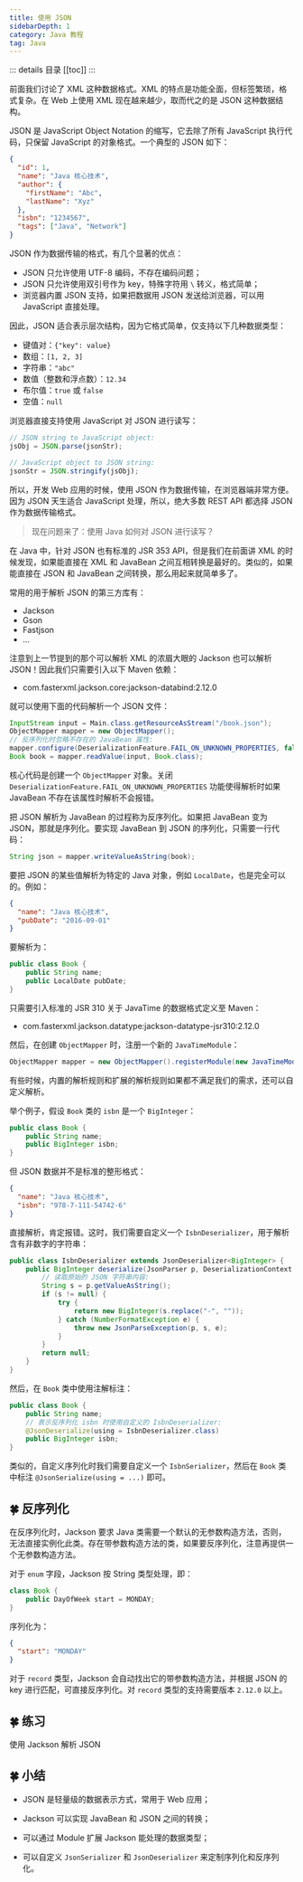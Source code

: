 ```yaml
---
title: 使用 JSON
sidebarDepth: 1
category: Java 教程
tag: Java
---
```


::: details 目录
[[toc]]
:::

前面我们讨论了 XML 这种数据格式。XML 的特点是功能全面，但标签繁琐，格式复杂。在 Web 上使用 XML 现在越来越少，取而代之的是 JSON 这种数据结构。

JSON 是 JavaScript Object Notation 的缩写，它去除了所有 JavaScript 执行代码，只保留 JavaScript 的对象格式。一个典型的 JSON 如下：

```json
{
  "id": 1,
  "name": "Java 核心技术",
  "author": {
    "firstName": "Abc",
    "lastName": "Xyz"
  },
  "isbn": "1234567",
  "tags": ["Java", "Network"]
}
```

JSON 作为数据传输的格式，有几个显著的优点：

- JSON 只允许使用 UTF-8 编码，不存在编码问题；
- JSON 只允许使用双引号作为 key，特殊字符用 `\` 转义，格式简单；
- 浏览器内置 JSON 支持，如果把数据用 JSON 发送给浏览器，可以用 JavaScript 直接处理。

因此，JSON 适合表示层次结构，因为它格式简单，仅支持以下几种数据类型：

- 键值对：`{"key": value}`
- 数组：`[1, 2, 3]`
- 字符串：`"abc"`
- 数值（整数和浮点数）：`12.34`
- 布尔值：`true` 或 `false`
- 空值：`null`

浏览器直接支持使用 JavaScript 对 JSON 进行读写：

```js
// JSON string to JavaScript object:
jsObj = JSON.parse(jsonStr);

// JavaScript object to JSON string:
jsonStr = JSON.stringify(jsObj);
```

所以，开发 Web 应用的时候，使用 JSON 作为数据传输，在浏览器端非常方便。因为 JSON 天生适合 JavaScript 处理，所以，绝大多数 REST API 都选择 JSON 作为数据传输格式。

> 现在问题来了：使用 Java 如何对 JSON 进行读写？

在 Java 中，针对 JSON 也有标准的 JSR 353 API，但是我们在前面讲 XML 的时候发现，如果能直接在 XML 和 JavaBean 之间互相转换是最好的。类似的，如果能直接在 JSON 和 JavaBean 之间转换，那么用起来就简单多了。

常用的用于解析 JSON 的第三方库有：

- Jackson
- Gson
- Fastjson
- ...

注意到上一节提到的那个可以解析 XML 的浓眉大眼的 Jackson 也可以解析 JSON！因此我们只需要引入以下 Maven 依赖：

- com.fasterxml.jackson.core:jackson-databind:2.12.0

就可以使用下面的代码解析一个 JSON 文件：

```java
InputStream input = Main.class.getResourceAsStream("/book.json");
ObjectMapper mapper = new ObjectMapper();
// 反序列化时忽略不存在的 JavaBean 属性:
mapper.configure(DeserializationFeature.FAIL_ON_UNKNOWN_PROPERTIES, false);
Book book = mapper.readValue(input, Book.class);
```

核心代码是创建一个 `ObjectMapper` 对象。关闭 `DeserializationFeature.FAIL_ON_UNKNOWN_PROPERTIES` 功能使得解析时如果 JavaBean 不存在该属性时解析不会报错。

把 JSON 解析为 JavaBean 的过程称为反序列化。如果把 JavaBean 变为 JSON，那就是序列化。要实现 JavaBean 到 JSON 的序列化，只需要一行代码：

```java
String json = mapper.writeValueAsString(book);
```

要把 JSON 的某些值解析为特定的 Java 对象，例如 `LocalDate`，也是完全可以的。例如：

```json
{
  "name": "Java 核心技术",
  "pubDate": "2016-09-01"
}
```

要解析为：

```java
public class Book {
    public String name;
    public LocalDate pubDate;
}
```

只需要引入标准的 JSR 310 关于 JavaTime 的数据格式定义至 Maven：

- com.fasterxml.jackson.datatype:jackson-datatype-jsr310:2.12.0

然后，在创建 `ObjectMapper` 时，注册一个新的 `JavaTimeModule`：

```java
ObjectMapper mapper = new ObjectMapper().registerModule(new JavaTimeModule());
```

有些时候，内置的解析规则和扩展的解析规则如果都不满足我们的需求，还可以自定义解析。

举个例子，假设 `Book` 类的 `isbn` 是一个 `BigInteger`：

```java
public class Book {
	public String name;
	public BigInteger isbn;
}
```

但 JSON 数据并不是标准的整形格式：

```json
{
  "name": "Java 核心技术",
  "isbn": "978-7-111-54742-6"
}
```

直接解析，肯定报错。这时，我们需要自定义一个 `IsbnDeserializer`，用于解析含有非数字的字符串：

```java
public class IsbnDeserializer extends JsonDeserializer<BigInteger> {
    public BigInteger deserialize(JsonParser p, DeserializationContext ctxt) throws IOException, JsonProcessingException {
        // 读取原始的 JSON 字符串内容:
        String s = p.getValueAsString();
        if (s != null) {
            try {
                return new BigInteger(s.replace("-", ""));
            } catch (NumberFormatException e) {
                throw new JsonParseException(p, s, e);
            }
        }
        return null;
    }
}
```

然后，在 `Book` 类中使用注解标注：

```java
public class Book {
    public String name;
    // 表示反序列化 isbn 时使用自定义的 IsbnDeserializer:
    @JsonDeserialize(using = IsbnDeserializer.class)
    public BigInteger isbn;
}
```

类似的，自定义序列化时我们需要自定义一个 `IsbnSerializer`，然后在 `Book` 类中标注 `@JsonSerialize(using = ...)` 即可。

## 🍀 反序列化

在反序列化时，Jackson 要求 Java 类需要一个默认的无参数构造方法，否则，无法直接实例化此类。存在带参数构造方法的类，如果要反序列化，注意再提供一个无参数构造方法。

对于 `enum` 字段，Jackson 按 String 类型处理，即：

```java
class Book {
    public DayOfWeek start = MONDAY;
}
```

序列化为：

```json
{
  "start": "MONDAY"
}
```

对于 `record` 类型，Jackson 会自动找出它的带参数构造方法，并根据 JSON 的 key 进行匹配，可直接反序列化。对 `record` 类型的支持需要版本 `2.12.0` 以上。

## 🍀 练习

使用 Jackson 解析 JSON

## 🍀 小结

- JSON 是轻量级的数据表示方式，常用于 Web 应用；

- Jackson 可以实现 JavaBean 和 JSON 之间的转换；

- 可以通过 Module 扩展 Jackson 能处理的数据类型；

- 可以自定义 `JsonSerializer` 和 `JsonDeserializer` 来定制序列化和反序列化。
